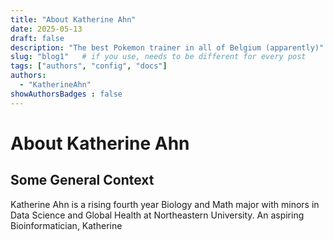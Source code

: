 ```yaml
---
title: "About Katherine Ahn"
date: 2025-05-13
draft: false
description: "The best Pokemon trainer in all of Belgium (apparently)"
slug: "blog1"   # if you use, needs to be different for every post
tags: ["authors", "config", "docs"]
authors:
  - "KatherineAhn"
showAuthorsBadges : false
---
```


# About Katherine Ahn
## Some General Context
Katherine Ahn is a rising fourth year Biology and Math major with minors in Data Science and Global Health at Northeastern University. An aspiring Bioinformatician, Katherine
